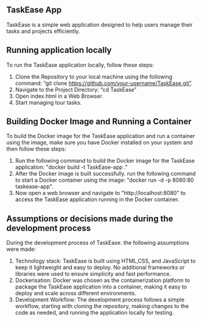 ## TaskEase App
TaskEase is a simple web application designed to help users manage their tasks and projects efficiently.
## Running application locally
To run the TaskEase application locally, follow these steps:
1.	Clone the Repository to your local machine using the following command: “git clone https://github.com/your-username/TaskEase.git”.
2.	Navigate to the Project Directory: “cd TaskEase”
3.	Open index.html in a Web Browser.
4.	Start managing tour tasks.
## Building Docker Image and Running a Container
To build the Docker image for the TaskEase application and run a container using the image, make sure you have Docker installed on your system and then follow these steps:
1. Run the following command to build the Docker image for the TaskEase application: "docker build -t TaskEase-app ."
2. After the Docker image is built successfully. run the following command to start a Docker container using the image: "docker run -d -p 8080:80 taskease-app".
3. Now open a web browser and navigate to "http://localhost:8080" to access the TaskEase application running in the Docker container.
## Assumptions or decisions made during the development process
During the development process of TaskEase. the following assumptions were made:
1. Technology stack: TaskEase is built using HTML,CSS, and JavaScript to keep it lightweight and easy to deploy. No additional frameworks or libraries were used to ensure simplicity and fast performance.
2. Dockerisation: Docker was chosen as the containerization platform to package the TaskEase application into a container, making it easy to deploy and scale across different environments.
3. Development Workflow: The development process follows a simple workflow, starting with cloning the repository, making changes to the code as needed, and running the application locally for testing.
